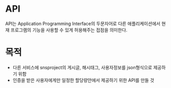 # API

API는 Application Programming Interface의 두문자어로 다른 애플리케이션에서 현재 프로그램의 기능을
사용할 수 있게 허용해주는 접점을 의미한다.

# 목적

- 다른 서비스에 snsproject의 게시글, 해시태그, 사용자정보를 json형식으로 제공하기 위함
- 인증을 받은 사용자에게만 일정한 할당량안에서 제공하기 위한 API를 만들 것
